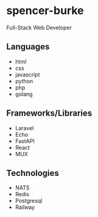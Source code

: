 # spencer-burke
Full-Stack Web Developer
## Languages
- html
- css
- javascript
- python
- php
- golang
## Frameworks/Libraries
- Laravel
- Echo
- FastAPI
- React
- MUX
## Technologies
- NATS
- Redis
- Postgresql
- Railway
